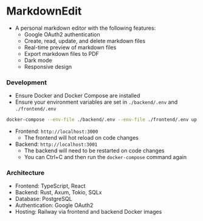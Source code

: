 # MarkdownEdit

- A personal markdown editor with the following features:
  - Google OAuth2 authentication
  - Create, read, update, and delete markdown files
  - Real-time preview of markdown files
  - Export markdown files to PDF
  - Dark mode
  - Responsive design

### Development

- Ensure Docker and Docker Compose are installed
- Ensure your environment variables are set in `./backend/.env` and `./frontend/.env`

```sh
docker-compose --env-file ./backend/.env --env-file ./frontend/.env up --build
```

- Frontend: `http://localhost:3000`
  - The frontend will hot reload on code changes
- Backend: `http://localhost:3001`
  - The backend will need to be restarted on code changes
  - You can Ctrl+C and then run the `docker-compose` command again

### Architecture

- Frontend: TypeScript, React
- Backend: Rust, Axum, Tokio, SQLx
- Database: PostgreSQL
- Authentication: Google OAuth2
- Hosting: Railway via frontend and backend Docker images
